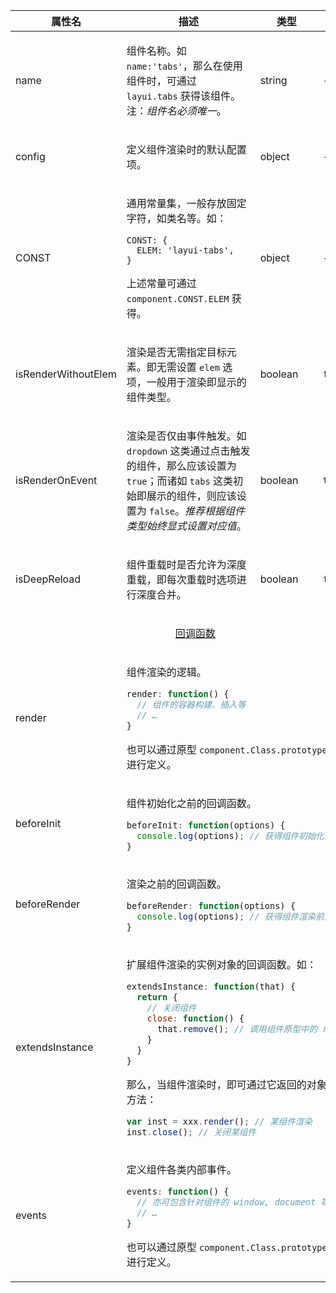 <table class="layui-table">
  <colgroup>
    <col width="150">
    <col>
    <col width="100">
    <col width="100">
  </colgroup>
  <thead>
    <tr>
      <th>属性名</th>
      <th>描述</th>
      <th>类型</th>
      <th>默认值</th>
    </tr>
  </thead>
  <tbody>
    <tr>
<td>name</td>
<td>

组件名称。如 `name:'tabs'`，那么在使用组件时，可通过 `layui.tabs` 获得该组件。注：*组件名必须唯一*。

</td>
<td>string</td>
<td>-</td>
    </tr>
    <tr>
<td>config</td>
<td>

定义组件渲染时的默认配置项。

</td>
<td>object</td>
<td>-</td>
    </tr>
    <tr>
<td>CONST</td>
<td>

通用常量集，一般存放固定字符，如类名等。如：

```
CONST: {
  ELEM: 'layui-tabs',
}
```

上述常量可通过 `component.CONST.ELEM` 获得。

</td>
<td>object</td>
<td>-</td>
    </tr>
    <tr>
<td>isRenderWithoutElem</td>
<td>

渲染是否无需指定目标元素。即无需设置 `elem` 选项，一般用于渲染即显示的组件类型。

</td>
<td>boolean</td>
<td>

`false`

</td>
    </tr>
    <tr>
<td>isRenderOnEvent</td>
<td>

渲染是否仅由事件触发。如 `dropdown` 这类通过点击触发的组件，那么应该设置为 `true`；而诸如 `tabs` 这类初始即展示的组件，则应该设置为 `false`。*推荐根据组件类型始终显式设置对应值*。

</td>
<td>boolean</td>
<td>

`true`

</td>
    </tr>
    <tr>
<td>isDeepReload</td>
<td>

组件重载时是否允许为深度重载，即每次重载时选项进行深度合并。

</td>
<td>boolean</td>
<td>

`false`

</td>
    </tr>
    <tr>
<td colspan="4" style="text-align: center">

<div id="options.callback" lay-pid="options" class="ws-anchor">

[回调函数](#options.callback)

</div>

</td>
    </tr>
    <tr>
<td>render</td>
<td colspan="3">

组件渲染的逻辑。

```js
render: function() {
  // 组件的容器构建、插入等
  // …
}
```

也可以通过原型 `component.Class.prototype.render` 进行定义。

</td>
    </tr>
    <tr>
<td>beforeInit</td>
<td colspan="3">

组件初始化之前的回调函数。

```js
beforeInit: function(options) {
  console.log(options); // 获得组件初始化前的配置项
}
```

</td>
    </tr>
    <tr>
<td>beforeRender</td>
<td colspan="3">

渲染之前的回调函数。

```js
beforeRender: function(options) {
  console.log(options); // 获得组件渲染前的配置项
}
```

</td>
    </tr>
    <tr>
<td>extendsInstance</td>
<td colspan="3">

扩展组件渲染的实例对象的回调函数。如：

```js
extendsInstance: function(that) {
  return {
    // 关闭组件
    close: function() {
      that.remove(); // 调用组件原型中的 remove 方法
    }
  }
}
```

那么，当组件渲染时，即可通过它返回的对象调用实例方法：

```js
var inst = xxx.render(); // 某组件渲染
inst.close(); // 关闭某组件
```

</td>
    </tr>
    <tr>
<td>events</td>
<td colspan="3">

定义组件各类内部事件。

```js
events: function() {
  // 亦可包含针对组件的 window, document 等全局事件
  // …
}
```

也可以通过原型 `component.Class.prototype.events` 进行定义。

</td>
    </tr>
  </tbody>
</table>
